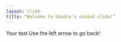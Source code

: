 ```yaml
---
layout: slide
title: “Welcome to Sandra's second slide!”
---
```

Your test
Use the left arrow to go back!
